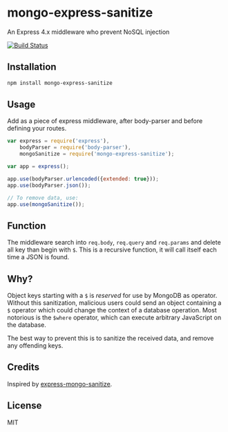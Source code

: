 # mongo-express-sanitize

An Express 4.x middleware who prevent NoSQL injection

[![Build Status](https://travis-ci.org/thibaltus/mongo-express-sanitize.svg?branch=v1.0)](https://travis-ci.org/thibaltus/mongo-express-sanitize)

## Installation

``` bash
npm install mongo-express-sanitize
```

## Usage

Add as a piece of express middleware, after body-parser and before defining your routes.

``` js
var express = require('express'),
    bodyParser = require('body-parser'),
    mongoSanitize = require('mongo-express-sanitize');

var app = express();

app.use(bodyParser.urlencoded({extended: true}));
app.use(bodyParser.json());

// To remove data, use:
app.use(mongoSanitize());

```

## Function

The middleware search into `req.body`, `req.query` and `req.params` and delete all key than begin with `$`. This is a recursive function, it will call itself each time a JSON is found. 


## Why?

Object keys starting with a `$` is _reserved_ for use by MongoDB as operator. Without this sanitization,  malicious users could send an object containing a `$` operator which could change the context of a database operation. Most notorious is the `$where` operator, which can execute arbitrary JavaScript on the database.

The best way to prevent this is to sanitize the received data, and remove any offending keys.

## Credits

Inspired by [express-mongo-sanitize](https://github.com/fiznool/express-mongo-sanitize).

## License

MIT

